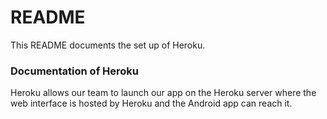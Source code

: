 # README #

This README documents the set up of Heroku.

### Documentation of Heroku ###
Heroku allows our team to launch our app on the Heroku server where the web interface is hosted by Heroku and the Android app can reach it. 
